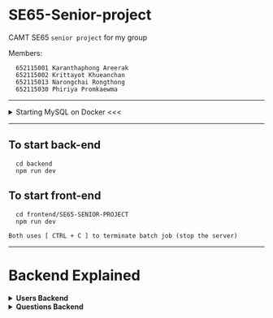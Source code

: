 # SE65-Senior-project
CAMT SE65 `senior project` for my group

Members:

      652115001 Karanthaphong Areerak​
      652115002 Krittayot Khueanchan​
      652115013 Narongchai Rongthong​
      652115030 Phiriya Promkaewma

---

<details>
<summary>Starting MySQL on Docker <<<</summary>

## Call docker-compose

      docker-compose up -d

Everything has been setup in `docker-compose.yml`
</details>

---

## To start back-end

      cd backend
      npm run dev

## To start front-end

      cd frontend/SE65-SENIOR-PROJECT
      npm run dev

`Both uses [ CTRL + C ] to terminate batch job (stop the server)`

---

# Backend Explained

<details>
  <summary><strong>Users Backend</strong></summary>

### GET `/`
- **Description:** Retrieves all users (for testing purposes).
- **Response:** JSON array of user objects.

---

### GET `/profile`
- **Description:** Retrieves the profile data for the authenticated user.
- **Headers:**
  - `Authorization: Bearer <token>` – The JWT token received from the login.
- **Response:** A JSON object with profile data for the user.

---

### POST `/register`
- **Description:** Creates a new user in the system.
- **Required JSON fields:**
  - **name** (string) – The user’s full name.
  - **email** (string) – The user’s email address (must be unique).
  - **password** (string) – The user’s password (will be hashed before storing).
  - **role** (string, optional) – The role for the user, either `"student"` or `"professor"`.
    - *If omitted, it defaults to `"student"`.*
- **Response:** The created user object with an `id` and other user details.

---

### POST `/login`
- **Description:** Authenticates a user and returns a JWT token.
- **Required JSON fields:**
  - **email** (string) – The user’s email address.
  - **password** (string) – The user’s password.
- **Response:** A JSON object containing:
  - `message` – A success message.
  - `token` – The JWT token for authenticated requests.
  - User details (e.g., `userId`, `name`, `email`, `role`).

</details>

<details>
  <summary><strong>Questions Backend</strong></summary>

### GET `/`
- **Description:** Retrieves all questions in the system.
- **Response:** A JSON array of question objects.

---

### GET `/:id`
- **Description:** Retrieves a specific question by its ID.
- **URL Parameters:**
  - **id** (number) – The ID of the question.
- **Response:** A JSON object representing the question.

---

### POST `/`
- **Description:** Creates a new question in the system.
- **Required JSON fields:**
  - **questionName** (string) – The title of the question.
  - **questionDescription** (string) – A detailed description of the problem.
  - **hint** (string) – A hint to help solve the problem (can be an empty string if not provided).
  - **startingCode** (string) – Starter code provided to the user.
  - **correctAnswerCode** (string) – The correct solution code.
  - **testCases** (array of objects) – Each object should include:
    - **input** (string) – The test case input.
    - **output** (string) – The expected output.
  - **estimatedRuntime** (string) – An estimated runtime (e.g., `"0.002"`).
  - **timeComplexity** (string) – The time complexity (e.g., `"O(1)"`).
- **Response:** The created question object, including its generated `id` and all provided fields.

---

### PUT `/:id`
- **Description:** Updates an existing question.
- **URL Parameters:**
  - **id** (number) – The ID of the question to update.
- **Request JSON Fields:** Any fields that need updating.
- **Response:** The updated question object.

---

### DELETE `/:id`
- **Description:** Deletes a question from the system.
- **URL Parameters:**
  - **id** (number) – The ID of the question to delete.
- **Response:** A success message or status confirming deletion.

</details>